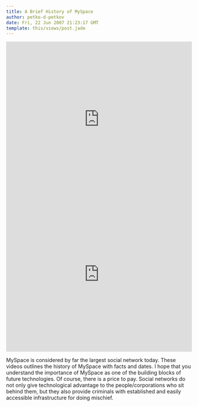 ```yaml
---
title: A Brief History of MySpace
author: petko-d-petkov
date: Fri, 22 Jun 2007 21:23:17 GMT
template: this/views/post.jade
---
```


<iframe width="100%" height="420" src="http://www.youtube.com/embed/iGTSXdXS15U" frameborder="0" allowfullscreen></iframe>
<iframe width="100%" height="420" src="http://www.youtube.com/embed/cjGzoddoT3Q" frameborder="0" allowfullscreen></iframe>

MySpace is considered by far the largest social network today. These videos outlines the history of MySpace with facts and dates. I hope that you understand the importance of MySpace as one of the building blocks of future technologies. Of course, there is a price to pay. Social networks do not only give technological advantage to the people/corporations who sit behind them, but they also provide criminals with established and easily accessible infrastructure for doing mischief.
